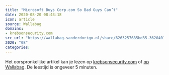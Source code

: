 ```yaml
---
title: "Microsoft Buys Corp.com So Bad Guys Can’t"
date: 2020-08-20 08:43:18
icon: article
source: Wallabag
domains:
- krebsonsecurity.com
src_url: "https://wallabag.sanderdorigo.nl/share/6263257685bd35.36204019"
2020: "08"
categories:
---
```

Het oorspronkelijke artikel kan je lezen op [krebsonsecurity.com](https://krebsonsecurity.com/2020/04/microsoft-buys-corp-com-so-bad-guys-cant/) of [op Wallabag](https://wallabag.sanderdorigo.nl/share/6263257685bd35.36204019). De leestijd is ongeveer 5 minuten.